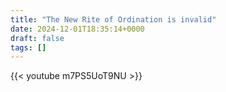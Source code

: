```yaml
---
title: "The New Rite of Ordination is invalid"
date: 2024-12-01T18:35:14+0000
draft: false
tags: []
---
```


{{< youtube m7PS5UoT9NU >}}
